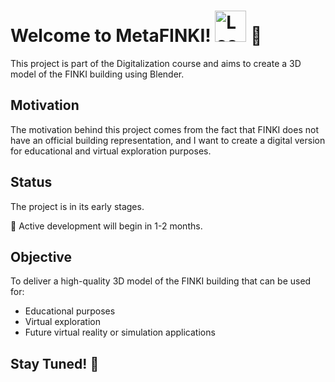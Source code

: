 # Welcome to MetaFINKI! <img src="https://media1.tenor.com/m/KFE_LpbQZ7oAAAAd/loading-load.gif" alt="Loading" style="width: 50px; height: 50px;"> 🚀

This project is part of the Digitalization course and aims to create a 3D model of the FINKI building using Blender.

## Motivation
The motivation behind this project comes from the fact that FINKI does not have an official building representation, and I want to create a digital version for educational and virtual exploration purposes. 
## Status
The project is in its early stages.

👷 Active development will begin in 1-2 months.

## Objective
To deliver a high-quality 3D model of the FINKI building that can be used for:

- Educational purposes
- Virtual exploration
- Future virtual reality or simulation applications


<h2>Stay Tuned! 🚀</h2> 

